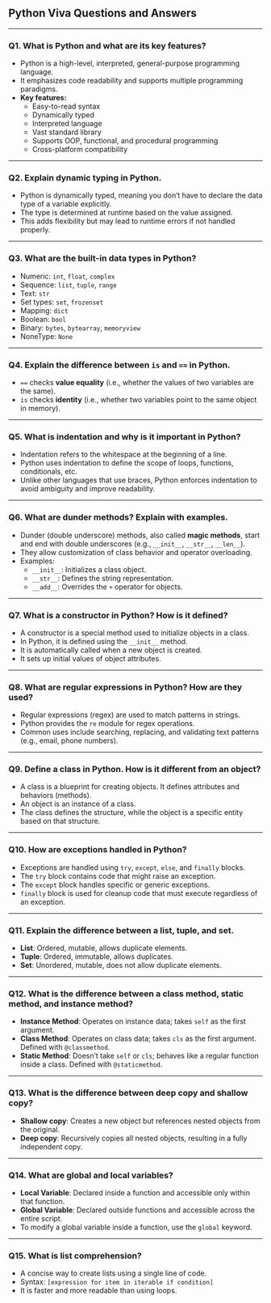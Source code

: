 ## Python Viva Questions and Answers

---

### Q1. What is Python and what are its key features?
- Python is a high-level, interpreted, general-purpose programming language.
- It emphasizes code readability and supports multiple programming paradigms.
- **Key features:**
  - Easy-to-read syntax
  - Dynamically typed
  - Interpreted language
  - Vast standard library
  - Supports OOP, functional, and procedural programming
  - Cross-platform compatibility

---

### Q2. Explain dynamic typing in Python.
- Python is dynamically typed, meaning you don’t have to declare the data type of a variable explicitly.
- The type is determined at runtime based on the value assigned.
- This adds flexibility but may lead to runtime errors if not handled properly.

---

### Q3. What are the built-in data types in Python?
- Numeric: `int`, `float`, `complex`
- Sequence: `list`, `tuple`, `range`
- Text: `str`
- Set types: `set`, `frozenset`
- Mapping: `dict`
- Boolean: `bool`
- Binary: `bytes`, `bytearray`, `memoryview`
- NoneType: `None`

---

### Q4. Explain the difference between `is` and `==` in Python.
- `==` checks **value equality** (i.e., whether the values of two variables are the same).
- `is` checks **identity** (i.e., whether two variables point to the same object in memory).

---

### Q5. What is indentation and why is it important in Python?
- Indentation refers to the whitespace at the beginning of a line.
- Python uses indentation to define the scope of loops, functions, conditionals, etc.
- Unlike other languages that use braces, Python enforces indentation to avoid ambiguity and improve readability.

---

### Q6. What are dunder methods? Explain with examples.
- Dunder (double underscore) methods, also called **magic methods**, start and end with double underscores (e.g., `__init__`, `__str__`, `__len__`).
- They allow customization of class behavior and operator overloading.
- Examples:
  - `__init__`: Initializes a class object.
  - `__str__`: Defines the string representation.
  - `__add__`: Overrides the `+` operator for objects.

---

### Q7. What is a constructor in Python? How is it defined?
- A constructor is a special method used to initialize objects in a class.
- In Python, it is defined using the `__init__` method.
- It is automatically called when a new object is created.
- It sets up initial values of object attributes.

---

### Q8. What are regular expressions in Python? How are they used?
- Regular expressions (regex) are used to match patterns in strings.
- Python provides the `re` module for regex operations.
- Common uses include searching, replacing, and validating text patterns (e.g., email, phone numbers).

---

### Q9. Define a class in Python. How is it different from an object?
- A class is a blueprint for creating objects. It defines attributes and behaviors (methods).
- An object is an instance of a class.
- The class defines the structure, while the object is a specific entity based on that structure.

---

### Q10. How are exceptions handled in Python?
- Exceptions are handled using `try`, `except`, `else`, and `finally` blocks.
- The `try` block contains code that might raise an exception.
- The `except` block handles specific or generic exceptions.
- `finally` block is used for cleanup code that must execute regardless of an exception.

---

### Q11. Explain the difference between a list, tuple, and set.
- **List**: Ordered, mutable, allows duplicate elements.
- **Tuple**: Ordered, immutable, allows duplicates.
- **Set**: Unordered, mutable, does not allow duplicate elements.

---

### Q12. What is the difference between a class method, static method, and instance method?
- **Instance Method**: Operates on instance data; takes `self` as the first argument.
- **Class Method**: Operates on class data; takes `cls` as the first argument. Defined with `@classmethod`.
- **Static Method**: Doesn’t take `self` or `cls`; behaves like a regular function inside a class. Defined with `@staticmethod`.

---

### Q13. What is the difference between deep copy and shallow copy?
- **Shallow copy**: Creates a new object but references nested objects from the original.
- **Deep copy**: Recursively copies all nested objects, resulting in a fully independent copy.

---

### Q14. What are global and local variables?
- **Local Variable**: Declared inside a function and accessible only within that function.
- **Global Variable**: Declared outside functions and accessible across the entire script.
- To modify a global variable inside a function, use the `global` keyword.

---

### Q15. What is list comprehension?
- A concise way to create lists using a single line of code.
- Syntax: `[expression for item in iterable if condition]`
- It is faster and more readable than using loops.